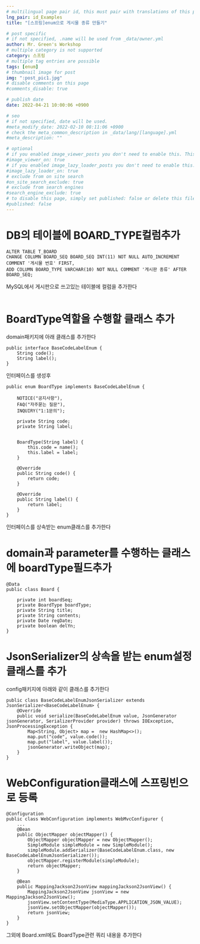 ```yaml
---
# multilingual page pair id, this must pair with translations of this page. (This name must be unique)
lng_pair: id_Examples
title: "[스프링]enum으로 게시물 종류 만들기"

# post specific
# if not specified, .name will be used from _data/owner.yml
author: Mr. Green's Workshop
# multiple category is not supported
category: 스프링
# multiple tag entries are possible
tags: [enum]
# thumbnail image for post
img: ":post_pic1.jpg"
# disable comments on this page
#comments_disable: true

# publish date
date: 2022-04-21 10:00:06 +0900

# seo
# if not specified, date will be used.
#meta_modify_date: 2022-02-10 08:11:06 +0900
# check the meta_common_description in _data/lang/[language].yml
#meta_description: ""

# optional
# if you enabled image_viewer_posts you don't need to enable this. This is only if image_viewer_posts = false
#image_viewer_on: true
# if you enabled image_lazy_loader_posts you don't need to enable this. This is only if image_lazy_loader_posts = false
#image_lazy_loader_on: true
# exclude from on site search
#on_site_search_exclude: true
# exclude from search engines
#search_engine_exclude: true
# to disable this page, simply set published: false or delete this file
#published: false
---
```


<!-- outline-start -->

<!-- outline-end -->

# DB의 테이블에 BOARD_TYPE컬럼추가   
```
ALTER TABLE T_BOARD
CHANGE COLUMN BOARD_SEQ BOARD_SEQ INT(11) NOT NULL AUTO_INCREMENT COMMENT '게시물 번호' FIRST,
ADD COLUMN BOARD_TYPE VARCHAR(10) NOT NULL COMMENT '게시판 종류' AFTER BOARD_SEQ;
```
MySQL에서 게시판으로 쓰고있는 테이블에 컬럼을 추가한다   
<br/>

# BoardType역할을 수행할 클래스 추가
domain패키지에 아래 클래스를 추가한다   
```
public interface BaseCodeLabelEnum {
    String code();
    String label();
}
```
인터페이스를 생성후
```
public enum BoardType implements BaseCodeLabelEnum {

    NOTICE("공지사항"),
    FAQ("자주묻는 질문"),
    INQUIRY("1:1문의");

    private String code;
    private String label;


    BoardType(String label) {
        this.code = name();
        this.label = label;
    }

    @Override
    public String code() {
        return code;
    }

    @Override
    public String label() {
        return label;
    }
}
```
인터페이스를 상속받는 enum클래스를 추가한다   

# domain과 parameter를 수행하는 클래스에 boardType필드추가
```
@Data
public class Board {

    private int boardSeq;
    private BoardType boardType;
    private String title;
    private String contents;
    private Date regDate;
    private boolean delYn;
}
```

# JsonSerializer의 상속을 받는 enum설정클래스를 추가
config패키지에 아래와 같이 클래스를 추가한다      
```
public class BaseCodeLabelEnumJsonSerializer extends JsonSerializer<BaseCodeLabelEnum> {
    @Override
    public void serialize(BaseCodeLabelEnum value, JsonGenerator jsonGenerator, SerializerProvider provider) throws IOException, JsonProcessingException {
        Map<String, Object> map =  new HashMap<>();
        map.put("code", value.code());
        map.put("label", value.label());
        jsonGenerator.writeObject(map);
    }
}
```

# WebConfiguration클래스에 스프링빈으로 등록
```
@Configuration
public class WebConfiguration implements WebMvcConfigurer {
    ...
    @Bean
    public ObjectMapper objectMapper() {
        ObjectMapper objectMapper = new ObjectMapper();
        SimpleModule simpleModule = new SimpleModule();
        simpleModule.addSerializer(BaseCodeLabelEnum.class, new BaseCodeLabelEnumJsonSerializer());
        objectMapper.registerModule(simpleModule);
        return objectMapper;
    }

    @Bean
    public MappingJackson2JsonView mappingJackson2JsonView() {
        MappingJackson2JsonView jsonView = new MappingJackson2JsonView();
        jsonView.setContentType(MediaType.APPLICATION_JSON_VALUE);
        jsonView.setObjectMapper(objectMapper());
        return jsonView;
    }
}
```
그외에 Board.xml에도 BoardType관련 쿼리 내용을 추가한다   

   
   <br/>




